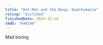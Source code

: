 ```yaml
---
title: "Ant-Man and the Wasp: Quantumania"
rating: "disliked"
finishedDate: 2024-12-14
tmdb: "640146"
---
```


Mad boring
